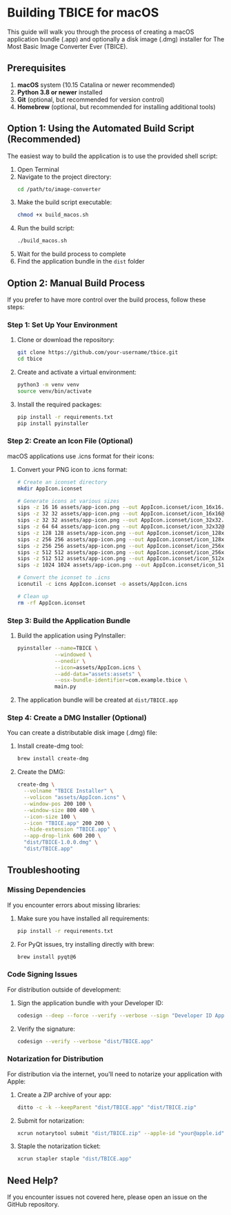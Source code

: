 # Building TBICE for macOS

This guide will walk you through the process of creating a macOS application bundle (.app) and optionally a disk image (.dmg) installer for The Most Basic Image Converter Ever (TBICE).

## Prerequisites

1. **macOS** system (10.15 Catalina or newer recommended)
2. **Python 3.8 or newer** installed
3. **Git** (optional, but recommended for version control)
4. **Homebrew** (optional, but recommended for installing additional tools)

## Option 1: Using the Automated Build Script (Recommended)

The easiest way to build the application is to use the provided shell script:

1. Open Terminal
2. Navigate to the project directory:
   ```bash
   cd /path/to/image-converter
   ```
3. Make the build script executable:
   ```bash
   chmod +x build_macos.sh
   ```
4. Run the build script:
   ```bash
   ./build_macos.sh
   ```
5. Wait for the build process to complete
6. Find the application bundle in the `dist` folder

## Option 2: Manual Build Process

If you prefer to have more control over the build process, follow these steps:

### Step 1: Set Up Your Environment

1. Clone or download the repository:
   ```bash
   git clone https://github.com/your-username/tbice.git
   cd tbice
   ```

2. Create and activate a virtual environment:
   ```bash
   python3 -m venv venv
   source venv/bin/activate
   ```

3. Install the required packages:
   ```bash
   pip install -r requirements.txt
   pip install pyinstaller
   ```

### Step 2: Create an Icon File (Optional)

macOS applications use .icns format for their icons:

1. Convert your PNG icon to .icns format:
   ```bash
   # Create an iconset directory
   mkdir AppIcon.iconset
   
   # Generate icons at various sizes
   sips -z 16 16 assets/app-icon.png --out AppIcon.iconset/icon_16x16.png
   sips -z 32 32 assets/app-icon.png --out AppIcon.iconset/icon_16x16@2x.png
   sips -z 32 32 assets/app-icon.png --out AppIcon.iconset/icon_32x32.png
   sips -z 64 64 assets/app-icon.png --out AppIcon.iconset/icon_32x32@2x.png
   sips -z 128 128 assets/app-icon.png --out AppIcon.iconset/icon_128x128.png
   sips -z 256 256 assets/app-icon.png --out AppIcon.iconset/icon_128x128@2x.png
   sips -z 256 256 assets/app-icon.png --out AppIcon.iconset/icon_256x256.png
   sips -z 512 512 assets/app-icon.png --out AppIcon.iconset/icon_256x256@2x.png
   sips -z 512 512 assets/app-icon.png --out AppIcon.iconset/icon_512x512.png
   sips -z 1024 1024 assets/app-icon.png --out AppIcon.iconset/icon_512x512@2x.png
   
   # Convert the iconset to .icns
   iconutil -c icns AppIcon.iconset -o assets/AppIcon.icns
   
   # Clean up
   rm -rf AppIcon.iconset
   ```

### Step 3: Build the Application Bundle

1. Build the application using PyInstaller:
   ```bash
   pyinstaller --name=TBICE \
               --windowed \
               --onedir \
               --icon=assets/AppIcon.icns \
               --add-data="assets:assets" \
               --osx-bundle-identifier=com.example.tbice \
               main.py
   ```

2. The application bundle will be created at `dist/TBICE.app`

### Step 4: Create a DMG Installer (Optional)

You can create a distributable disk image (.dmg) file:

1. Install create-dmg tool:
   ```bash
   brew install create-dmg
   ```

2. Create the DMG:
   ```bash
   create-dmg \
     --volname "TBICE Installer" \
     --volicon "assets/AppIcon.icns" \
     --window-pos 200 100 \
     --window-size 800 400 \
     --icon-size 100 \
     --icon "TBICE.app" 200 200 \
     --hide-extension "TBICE.app" \
     --app-drop-link 600 200 \
     "dist/TBICE-1.0.0.dmg" \
     "dist/TBICE.app"
   ```

## Troubleshooting

### Missing Dependencies

If you encounter errors about missing libraries:

1. Make sure you have installed all requirements:
   ```bash
   pip install -r requirements.txt
   ```

2. For PyQt issues, try installing directly with brew:
   ```bash
   brew install pyqt@6
   ```

### Code Signing Issues

For distribution outside of development:

1. Sign the application bundle with your Developer ID:
   ```bash
   codesign --deep --force --verify --verbose --sign "Developer ID Application: Your Name (TEAMID)" "dist/TBICE.app"
   ```

2. Verify the signature:
   ```bash
   codesign --verify --verbose "dist/TBICE.app"
   ```

### Notarization for Distribution

For distribution via the internet, you'll need to notarize your application with Apple:

1. Create a ZIP archive of your app:
   ```bash
   ditto -c -k --keepParent "dist/TBICE.app" "dist/TBICE.zip"
   ```

2. Submit for notarization:
   ```bash
   xcrun notarytool submit "dist/TBICE.zip" --apple-id "your@apple.id" --password "app-specific-password" --team-id "TEAMID" --wait
   ```

3. Staple the notarization ticket:
   ```bash
   xcrun stapler staple "dist/TBICE.app"
   ```

## Need Help?

If you encounter issues not covered here, please open an issue on the GitHub repository.